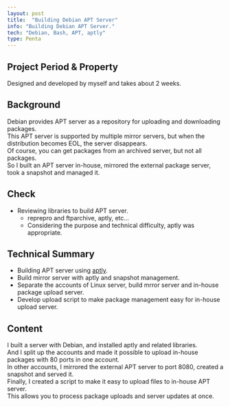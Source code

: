 ```yaml
---
layout: post
title:  "Building Debian APT Server"
info: "Building Debian APT Server."
tech: "Debian, Bash, APT, aptly"
type: Penta
---
```


## Project Period & Property
Designed and developed by myself and takes about 2 weeks.


## Background
Debian provides APT server as a repository for uploading and downloading packages.  
This APT server is supported by multiple mirror servers, but when the distribution becomes EOL, the server disappears.  
Of course, you can get packages from an archived server, but not all packages.  
So I built an APT server in-house, mirrored the external package server, took a snapshot and managed it.  


## Check
- Reviewing libraries to build APT server.
  - reprepro and ftparchive, aptly, etc...
  - Considering the purpose and technical difficulty, aptly was appropriate.


## Technical Summary
- Building APT server using [aptly](https://www.aptly.info/).
- Build mirror server with aptly and snapshot management.
- Separate the accounts of Linux server, build mrror server and in-house package upload server.
- Develop upload script to make package management easy for in-house upload server.



## Content
I built a server with Debian, and installed aptly and related libraries.  
And I split up the accounts and made it possible to upload in-house packages with 80 ports in one account.  
In other accounts, I mirrored the external APT server to port 8080, created a snapshot and served it.  
Finally, I created a script to make it easy to upload files to in-house APT server.  
This allows you to process package uploads and server updates at once.
